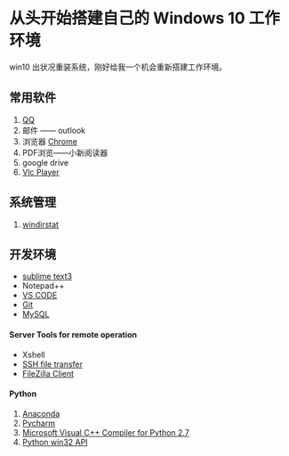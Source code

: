 # 从头开始搭建自己的 Windows 10 工作环境 
win10 出状况重装系统，刚好给我一个机会重新搭建工作环境。

## 常用软件
1. [QQ](https://im.qq.com/)
2. 邮件 —— outlook
3. 浏览器 [Chrome](http://www.google.cn/chrome/browser/desktop/index.html)
4. PDF浏览——小新阅读器
5. google drive
6. [Vlc Player](https://sourceforge.net/projects/vlc/?source=typ_redirect)

## 系统管理
1. [windirstat](https://windirstat.net/)

## 开发环境
* [sublime text3](http://www.sublimetext.com/3)
* Notepad++
* [VS CODE](https://code.visualstudio.com/)
* [Git](https://git-scm.com/download)
* [MySQL](https://dev.mysql.com/downloads/installer/)

#### Server Tools for remote operation
* Xshell
* [SSH file transfer](https://shareware.unc.edu/pub/win/SSHSecureShellClient-3.2.9.exe)
* [FileZilla Client](https://filezilla-project.org/download.php?type=client)

#### Python
1. [Anaconda](https://www.continuum.io/downloads/)
2. [Pycharm](http://www.jetbrains.com/pycharm/download/)
3. [Microsoft Visual C++ Compiler for Python 2.7](https://www.microsoft.com/en-us/download/confirmation.aspx?id=44266)
4. [Python win32 API](https://sourceforge.net/projects/pywin32/files/pywin32/)
